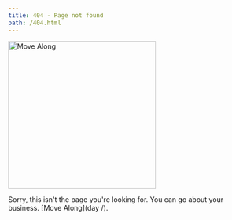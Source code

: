 ```yaml
---
title: 404 - Page not found
path: /404.html
---
```


[<img src="/images/404obiwan.jpg" alt="Move Along" style="width: 300px;"/>](/)

Sorry, this isn't the page you're looking for. You can go about your business. [Move Along](day /).


